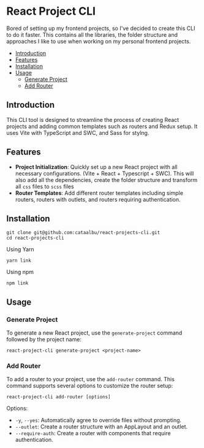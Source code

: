 # React Project CLI

Bored of setting up my frontend projects, so I've decided to create this CLI to do it faster. This contains all the libraries, the folder structure and approaches I like to use when working on my personal frontend projects.

- [Introduction](#introduction)
- [Features](#features)
- [Installation](#installation)
- [Usage](#usage)
  - [Generate Project](#generate-project)
  - [Add Router](#add-router)

## Introduction

This CLI tool is designed to streamline the process of creating React projects and adding common templates such as routers and Redux setup. It uses Vite with TypeScript and SWC, and Sass for stylng.

## Features

- **Project Initialization**: Quickly set up a new React project with all necessary configurations. (Vite + React + Typescript + SWC). This will also add all the dependencies, create the folder structure and transform all `css` files to `scss` files
- **Router Templates**: Add different router templates including simple routers, routers with outlets, and routers requiring authentication.

## Installation

```
git clone git@github.com:cataalbu/react-projects-cli.git
cd react-projects-cli
```

Using Yarn

```
yarn link
```

Using npm

```
npm link
```

## Usage

### Generate Project

To generate a new React project, use the `generate-project` command followed by the project name:

```
react-project-cli generate-project <project-name>
```

### Add Router

To add a router to your project, use the `add-router` command. This command supports several options to customize the router setup:

```
react-project-cli add-router [options]
```

Options:

- `-y`, `--yes`: Automatically agree to override files without prompting.
- `--outlet`: Create a router structure with an AppLayout and an outlet.
- `--require-auth`: Create a router with components that require authentication.
